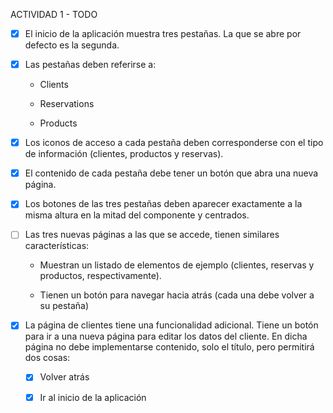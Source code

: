 ACTIVIDAD 1 - TODO

- [x] El inicio de la aplicación muestra tres pestañas. La que se abre por defecto es la segunda.

- [x] Las pestañas deben referirse a:

    - Clients

    - Reservations

    - Products

- [x] Los iconos de acceso a cada pestaña deben corresponderse con el tipo de información (clientes, productos y reservas).

- [x] El contenido de cada pestaña debe tener un botón que abra una nueva página.

- [x] Los botones de las tres pestañas deben aparecer exactamente a la misma altura en la mitad del componente y centrados.

- [ ] Las tres nuevas páginas a las que se accede, tienen similares características:

    - Muestran un listado de elementos de ejemplo (clientes, reservas y productos, respectivamente).

    - Tienen un botón para navegar hacia atrás (cada una debe volver a su pestaña)

- [x] La página de clientes tiene una funcionalidad adicional. Tiene un botón para ir a una nueva página para editar los datos del cliente. En dicha página no debe implementarse contenido, solo el título, pero permitirá dos cosas:

    - [x] Volver atrás

    - [x] Ir al inicio de la aplicación